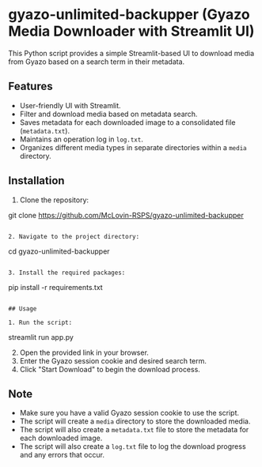 # gyazo-unlimited-backupper (Gyazo Media Downloader with Streamlit UI)

This Python script provides a simple Streamlit-based UI to download media from Gyazo based on a search term in their metadata.

## Features

* User-friendly UI with Streamlit.
* Filter and download media based on metadata search.
* Saves metadata for each downloaded image to a consolidated file (`metadata.txt`).
* Maintains an operation log in `log.txt`.
* Organizes different media types in separate directories within a `media` directory.

## Installation

1. Clone the repository:


git clone https://github.com/McLovin-RSPS/gyazo-unlimited-backupper
```

2. Navigate to the project directory:

```
cd gyazo-unlimited-backupper
```

3. Install the required packages:

```
pip install -r requirements.txt
```

## Usage

1. Run the script:

```
streamlit run app.py


2. Open the provided link in your browser.
3. Enter the Gyazo session cookie and desired search term.
4. Click "Start Download" to begin the download process.

## Note

* Make sure you have a valid Gyazo session cookie to use the script.
* The script will create a `media` directory to store the downloaded media.
* The script will also create a `metadata.txt` file to store the metadata for each downloaded image.
* The script will also create a `log.txt` file to log the download progress and any errors that occur.

